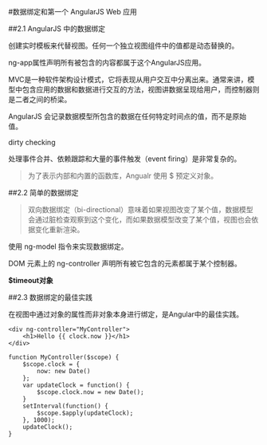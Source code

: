 #数据绑定和第一个 AngularJS Web 应用

##2.1 AngularJS 中的数据绑定

创建实时模板来代替视图。任何一个独立视图组件中的值都是动态替换的。

ng-app属性声明所有被包含的内容都属于这个AngularJS应用。

MVC是一种软件架构设计模式，它将表现从用户交互中分离出来。通常来讲，模型中包含应用的数据和数据进行交互的方法，视图讲数据呈现给用户，而控制器则是二者之间的桥梁。

AngularJS 会记录数据模型所包含的数据在任何特定时间点的值，而不是原始值。

dirty checking

处理事件合并、依赖跟踪和大量的事件触发（event firing）是非常复杂的。

> 为了表示内部和内置的函数库，Angualr 使用 $ 预定义对象。


##2.2 简单的数据绑定

> 双向数据绑定（bi-directional）意味着如果视图改变了某个值，数据模型会通过脏检查观察到这个变化，而如果数据模型改变了某个值，视图也会依据变化重新渲染。

使用 ng-model 指令来实现数据绑定。

DOM 元素上的 ng-controller 声明所有被它包含的元素都属于某个控制器。

**$timeout对象**

##2.3 数据绑定的最佳实践

在视图中通过对象的属性而非对象本身进行绑定，是Angular中的最佳实践。

	<div ng-controller="MyController">
		<h1>Hello {{ clock.now }}</h1>
	</div>

	function MyController($scope) {
		$scope.clock = {
			now: new Date()
		};
		var updateClock = function() {
			$scope.clock.now = new Date();
		}
		setInterval(function() {
			$scope.$apply(updateClock);
		}, 1000);
		updateClock();
	}

















